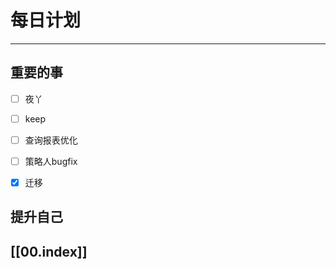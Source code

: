 
# 每日计划
---
## 重要的事

- [ ]    夜丫
- [ ]   keep
- [ ]  查询报表优化
- [ ] 策略人bugfix
- [x] 迁移



## 提升自己

  



## [[00.index]]











